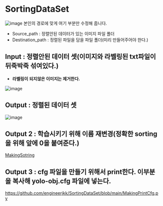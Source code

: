 # SortingDataSet
![image](https://user-images.githubusercontent.com/76835313/126754159-d7acc385-7134-45d2-afb8-b56c666e48ee.png)
본인의 경로에 맞게 여기 부분만 수정해 줍니다.   
* Source_path : 정렬안된 데이터가 있는 이미지 파일 폴더
* Destination_path : 정렬된 파일을 담을 파일 폴더(미리 만들어주어야 한다.)
## Input : 정렬안된 데이터 셋(이미지와 라벨링된 txt파일이 뒤죽박죽 섞여있다.)
* **라벨링이 되지않은 이미지는 제거한다.**

![image](https://user-images.githubusercontent.com/76835313/126753661-1037c57b-0d11-49c8-8445-f768b84609ab.png)
## Output : 정렬된 데이터 셋
![image](https://user-images.githubusercontent.com/76835313/126753728-c2d7f32f-1358-4a53-aa72-6c4506eb9c67.png)
## Output 2 : 학습시키기 위해 이름 재변경(정확한 sorting을 위해 앞에 0을 붙여준다.) 
[MakingSotring](https://github.com/engineerjkk/SortingDataSet/blob/main/MakingtrainTxT.py)
## Output 3 : cfg 파일을 만들기 위해서 print한다. 이부분을 복사해 yolo-obj.cfg 파일에 넣는다.
https://github.com/engineerjkk/SortingDataSet/blob/main/MakingPrintCfg.py
